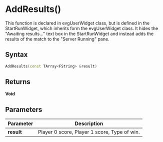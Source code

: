 # AddResults()
This function is declared in evgUserWidget class, but is defined in the StartRunWidget, which
inherits form the evgUserWidget class. It hides the "Awaiting results..." text box in the StartRunWidget and
instead adds the results of the match to the "Server Running" pane.  

## Syntax
```cpp
AddResults(const TArray<FString> &result)
```

## Returns
**Void**  

## Parameters
|Parameter  |Description                                    |
|-----------|-----------------------------------------------|
|**result** |Player 0 score, Player 1 score, Type of win.   |